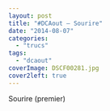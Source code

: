 ```yaml
---
layout: post
title: "#DCAout – Sourire"
date: "2014-08-07"
categories: 
  - "trucs"
tags: 
  - "dcaout"
coverImage: DSCF00281.jpg
cover2left: true
---
```


Sourire (premier)
